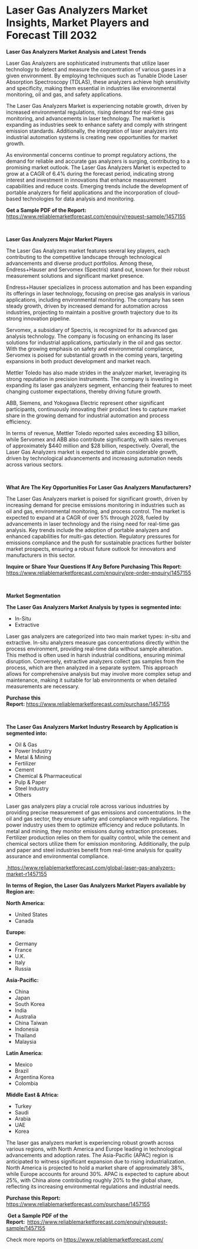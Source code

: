 <p><h1>Laser Gas Analyzers Market Insights, Market Players and Forecast Till 2032</h1></p><p><strong>Laser Gas Analyzers Market Analysis and Latest Trends</strong></p>
<p><p>Laser Gas Analyzers are sophisticated instruments that utilize laser technology to detect and measure the concentration of various gases in a given environment. By employing techniques such as Tunable Diode Laser Absorption Spectroscopy (TDLAS), these analyzers achieve high sensitivity and specificity, making them essential in industries like environmental monitoring, oil and gas, and safety applications.</p><p>The Laser Gas Analyzers Market is experiencing notable growth, driven by increased environmental regulations, rising demand for real-time gas monitoring, and advancements in laser technology. The market is expanding as industries seek to enhance safety and comply with stringent emission standards. Additionally, the integration of laser analyzers into industrial automation systems is creating new opportunities for market growth.</p><p>As environmental concerns continue to prompt regulatory actions, the demand for reliable and accurate gas analyzers is surging, contributing to a promising market outlook. The Laser Gas Analyzers Market is expected to grow at a CAGR of 6.4% during the forecast period, indicating strong interest and investment in innovations that enhance measurement capabilities and reduce costs. Emerging trends include the development of portable analyzers for field applications and the incorporation of cloud-based technologies for data analysis and monitoring.</p></p>
<p><strong>Get a Sample PDF of the Report:&nbsp;</strong> <a href="https://www.reliablemarketforecast.com/enquiry/request-sample/1457155?utm_campaign=1110&utm_medium=2&utm_source=Github&utm_content=ia&utm_term=07012025&utm_id=laser-gas-analyzers">https://www.reliablemarketforecast.com/enquiry/request-sample/1457155</a></p>
<p>&nbsp;</p>
<p><strong>Laser Gas Analyzers Major Market Players</strong></p>
<p><p>The Laser Gas Analyzers market features several key players, each contributing to the competitive landscape through technological advancements and diverse product portfolios. Among these, Endress+Hauser and Servomex (Spectris) stand out, known for their robust measurement solutions and significant market presence.</p><p>Endress+Hauser specializes in process automation and has been expanding its offerings in laser technology, focusing on precise gas analysis in various applications, including environmental monitoring. The company has seen steady growth, driven by increased demand for automation across industries, projecting to maintain a positive growth trajectory due to its strong innovation pipeline.</p><p>Servomex, a subsidiary of Spectris, is recognized for its advanced gas analysis technology. The company is focusing on enhancing its laser solutions for industrial applications, particularly in the oil and gas sector. With the growing emphasis on safety and environmental compliance, Servomex is poised for substantial growth in the coming years, targeting expansions in both product development and market reach.</p><p>Mettler Toledo has also made strides in the analyzer market, leveraging its strong reputation in precision instruments. The company is investing in expanding its laser gas analyzers segment, enhancing their features to meet changing customer expectations, thereby driving future growth.</p><p>ABB, Siemens, and Yokogawa Electric represent other significant participants, continuously innovating their product lines to capture market share in the growing demand for industrial automation and process efficiency.</p><p>In terms of revenue, Mettler Toledo reported sales exceeding $3 billion, while Servomex and ABB also contribute significantly, with sales revenues of approximately $440 million and $28 billion, respectively. Overall, the Laser Gas Analyzers market is expected to attain considerable growth, driven by technological advancements and increasing automation needs across various sectors.</p></p>
<p>&nbsp;</p>
<p><strong>What Are The Key Opportunities For Laser Gas Analyzers Manufacturers?</strong></p>
<p><p>The Laser Gas Analyzers market is poised for significant growth, driven by increasing demand for precise emissions monitoring in industries such as oil and gas, environmental monitoring, and process control. The market is expected to expand at a CAGR of over 5% through 2028, fueled by advancements in laser technology and the rising need for real-time gas analysis. Key trends include the adoption of portable analyzers and enhanced capabilities for multi-gas detection. Regulatory pressures for emissions compliance and the push for sustainable practices further bolster market prospects, ensuring a robust future outlook for innovators and manufacturers in this sector.</p></p>
<p><strong>Inquire or Share Your Questions If Any Before Purchasing This Report:</strong> <a href="https://www.reliablemarketforecast.com/enquiry/pre-order-enquiry/1457155?utm_campaign=1110&utm_medium=2&utm_source=Github&utm_content=ia&utm_term=07012025&utm_id=laser-gas-analyzers">https://www.reliablemarketforecast.com/enquiry/pre-order-enquiry/1457155</a></p>
<p>&nbsp;</p>
<p><strong>Market Segmentation</strong></p>
<p><strong>The Laser Gas Analyzers Market Analysis by types is segmented into:</strong></p>
<p><ul><li>In-Situ</li><li>Extractive</li></ul></p>
<p><p>Laser gas analyzers are categorized into two main market types: in-situ and extractive. In-situ analyzers measure gas concentrations directly within the process environment, providing real-time data without sample alteration. This method is often used in harsh industrial conditions, ensuring minimal disruption. Conversely, extractive analyzers collect gas samples from the process, which are then analyzed in a separate system. This approach allows for comprehensive analysis but may involve more complex setup and maintenance, making it suitable for lab environments or when detailed measurements are necessary.</p></p>
<p><strong>Purchase this Report:&nbsp;</strong><a href="https://www.reliablemarketforecast.com/purchase/1457155?utm_campaign=1110&utm_medium=2&utm_source=Github&utm_content=ia&utm_term=07012025&utm_id=laser-gas-analyzers">https://www.reliablemarketforecast.com/purchase/1457155</a></p>
<p>&nbsp;</p>
<p><strong>The Laser Gas Analyzers Market Industry Research by Application is segmented into:</strong></p>
<p><ul><li>Oil & Gas</li><li>Power Industry</li><li>Metal & Mining</li><li>Fertilizer</li><li>Cement</li><li>Chemical & Pharmaceutical</li><li>Pulp & Paper</li><li>Steel Industry</li><li>Others</li></ul></p>
<p><p>Laser gas analyzers play a crucial role across various industries by providing precise measurement of gas emissions and concentrations. In the oil and gas sector, they ensure safety and compliance with regulations. The power industry uses them to optimize efficiency and reduce pollutants. In metal and mining, they monitor emissions during extraction processes. Fertilizer production relies on them for quality control, while the cement and chemical sectors utilize them for emission monitoring. Additionally, the pulp and paper and steel industries benefit from real-time analysis for quality assurance and environmental compliance.</p></p>
<p><a href="https://www.reliablemarketforecast.com/global-laser-gas-analyzers-market-r1457155?utm_campaign=1110&utm_medium=2&utm_source=Github&utm_content=ia&utm_term=07012025&utm_id=laser-gas-analyzers">&nbsp;https://www.reliablemarketforecast.com/global-laser-gas-analyzers-market-r1457155</a></p>
<p><strong>In terms of Region, the Laser Gas Analyzers Market Players available by Region are:</strong></p>
<p>
    <p> <strong> North America: </strong>
        <ul>
            <li>United States</li>
            <li>Canada</li>
        </ul>
        </p> 
    <p> <strong> Europe: </strong>
        <ul>
            <li>Germany</li>
            <li>France</li>
            <li>U.K.</li>
            <li>Italy</li>
            <li>Russia</li>
        </ul>
        </p> 
    <p> <strong> Asia-Pacific: </strong>
        <ul>
            <li>China</li>
            <li>Japan</li>
            <li>South Korea</li>
            <li>India</li>
            <li>Australia</li>
            <li>China Taiwan</li>
            <li>Indonesia</li>
            <li>Thailand</li>
            <li>Malaysia</li>
        </ul>
        </p> 
    <p> <strong> Latin America: </strong>
        <ul>
            <li>Mexico</li>
            <li>Brazil</li>
            <li>Argentina Korea</li>
            <li>Colombia</li>
        </ul>
        </p> 
    <p> <strong> Middle East & Africa: </strong>
        <ul>
            <li>Turkey</li>
            <li>Saudi</li>
            <li>Arabia</li>
            <li>UAE</li>
            <li>Korea</li>
        </ul>
    </p>
    </p>
<p><p>The laser gas analyzers market is experiencing robust growth across various regions, with North America and Europe leading in technological advancements and adoption rates. The Asia-Pacific (APAC) region is anticipated to witness significant expansion due to rising industrialization. North America is projected to hold a market share of approximately 38%, while Europe accounts for around 30%. APAC is expected to capture about 25%, with China alone contributing roughly 20% to the global share, reflecting its increasing environmental regulations and industrial needs.</p></p>
<p><strong>Purchase this Report: </strong><a href="https://www.reliablemarketforecast.com/purchase/1457155?utm_campaign=1110&utm_medium=2&utm_source=Github&utm_content=ia&utm_term=07012025&utm_id=laser-gas-analyzers">https://www.reliablemarketforecast.com/purchase/1457155</a></p>
<p>&nbsp;<strong>Get a Sample PDF of the Report:&nbsp;&nbsp;</strong><a href="https://www.reliablemarketforecast.com/enquiry/request-sample/1457155?utm_campaign=1110&utm_medium=2&utm_source=Github&utm_content=ia&utm_term=07012025&utm_id=laser-gas-analyzers">https://www.reliablemarketforecast.com/enquiry/request-sample/1457155</a></p>
<p><strong></strong></p>
<p>Check more reports on <a href="https://www.reliablemarketforecast.com/?utm_campaign=1110&utm_medium=2&utm_source=Github&utm_content=ia&utm_term=07012025&utm_id=laser-gas-analyzers">https://www.reliablemarketforecast.com/</a></p>